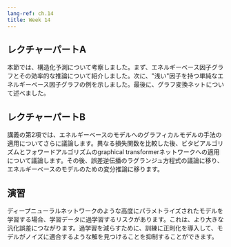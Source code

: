 ```yaml
---
lang-ref: ch.14
title: Week 14
---
```



<!-- ## Lecture part A

In this section, we discussed the structured prediction. We first introduced the Energy-Based factor graph and efficient inference for it. Then we gave some examples for simple Energy-Based factor graphs with “shallow” factors. Finally, we discussed the Graph Transformer Net. -->

## レクチャーパートA

本節では、構造化予測について考察しました。まず、エネルギーベース因子グラフとその効率的な推論について紹介しました。次に、"浅い"因子を持つ単純なエネルギーベース因子グラフの例を示しました。最後に、グラフ変換ネットについて述べました。


<!-- ## Lecture part B

The second leg of the lecture further discusses the application of graphical model methods to energy-based models. After spending some time comparing different loss functions, we discuss the application of the Viterbi algorithm and forward algorithm to graphical transformer networks. We then transition to discussing the Lagrangian formulation of backpropagation and then variational inference for energy-based models. -->

## レクチャーパートB

講義の第2項では、エネルギーベースのモデルへのグラフィカルモデルの手法の適用についてさらに議論します。異なる損失関数を比較した後、ビタビアルゴリズムとフォワードアルゴリズムのgraphical transformerネットワークへの適用について議論します。その後、誤差逆伝播のラグランジュ方程式の議論に移り、エネルギーベースのモデルのための変分推論に移ります。

<!-- ## Practicum

When training highly parametrised models such as deep neural networks there is a risk of overfitting to the training data. This leads to greater generalization error. To help reduce overfitting we can introduce regularization into our training, discouraging certain solutions to decrease the extent to which our models will fit to noise. -->

## 演習

ディープニューラルネットワークのような高度にパラメトライズされたモデルを学習する場合、学習データに過学習するリスクがあります。これは、より大きな汎化誤差につながります。過学習を減らすために、訓練に正則化を導入して、モデルがノイズに適合するような解を見つけることを抑制することができます。
